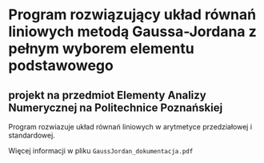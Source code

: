 # Program rozwiązujący układ równań liniowych metodą Gaussa-Jordana z pełnym wyborem elementu podstawowego

## projekt na przedmiot Elementy Analizy Numerycznej na Politechnice Poznańskiej

Program rozwiazuje układ równań liniowych w arytmetyce przedziałowej i standardowej.

Więcej informacji w pliku ```GaussJordan_dokumentacja.pdf```